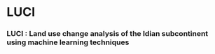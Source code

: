 # LUCI

### LUCI : Land use change analysis of the Idian subcontinent using machine learning techniques
